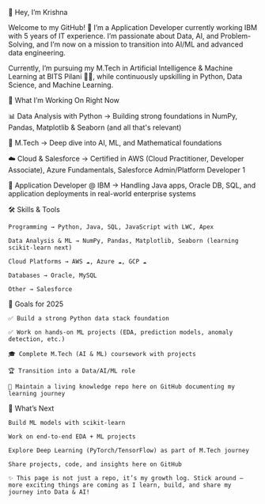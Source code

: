 👋 Hey, I’m Krishna

Welcome to my GitHub! 🚀
I’m a Application Developer currently working IBM with 5 years of IT experience. I’m passionate about Data, AI, and Problem-Solving, and I’m now on a mission to transition into AI/ML and advanced data engineering.

Currently, I’m pursuing my M.Tech in Artificial Intelligence & Machine Learning at BITS Pilani 🧑‍🎓, while continuously upskilling in Python, Data Science, and Machine Learning.

🎯 What I’m Working On Right Now

📊 Data Analysis with Python → Building strong foundations in NumPy, Pandas, Matplotlib & Seaborn (and all that's relevant)

🧠 M.Tech → Deep dive into AI, ML, and Mathematical foundations

☁️ Cloud & Salesforce → Certified in AWS (Cloud Practitioner, Developer Associate), Azure Fundamentals, Salesforce Admin/Platform Developer 1

💼 Application Developer @ IBM → Handling Java apps, Oracle DB, SQL, and application deployments in real-world enterprise systems

🛠️ Skills & Tools

    Programming → Python, Java, SQL, JavaScript with LWC, Apex

    Data Analysis & ML → NumPy, Pandas, Matplotlib, Seaborn (learning scikit-learn next)

    Cloud Platforms → AWS ☁️, Azure ☁️, GCP ☁️

    Databases → Oracle, MySQL

    Other → Salesforce

🚀 Goals for 2025

    ✅ Build a strong Python data stack foundation

    ✅ Work on hands-on ML projects (EDA, prediction models, anomaly detection, etc.)

    🎓 Complete M.Tech (AI & ML) coursework with projects

    🏆 Transition into a Data/AI/ML role 

    📖 Maintain a living knowledge repo here on GitHub documenting my learning journey



📌 What’s Next

    Build ML models with scikit-learn

    Work on end-to-end EDA + ML projects

    Explore Deep Learning (PyTorch/TensorFlow) as part of M.Tech journey

    Share projects, code, and insights here on GitHub

    ✨ This page is not just a repo, it’s my growth log. Stick around — more exciting things are coming as I learn, build, and share my journey into Data & AI!